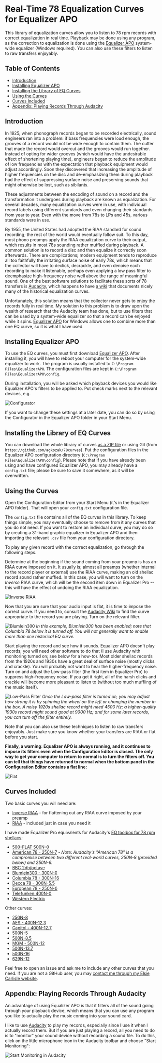 # Real-Time 78 Equalization Curves for Equalizer APO

This library of equalization curves allow you to listen to 78 rpm records with correct equalization in real time. Playback may be done using any program, as the correction to equalization is done using the [Equalizer APO](https://sourceforge.net/projects/equalizerapo/) system-wide equalizer (Windows required). You can also use these filters to listen to raw transfers enjoyably.

## Table of Contents

* [Introduction](#introduction)
* [Installing Equalizer APO](#installing-equalizer-apo)
* [Installing the Library of EQ Curves](#installing-the-library-of-eq-curves)
* [Using the Curves](#using-the-curves)
* [Curves Included](#curves-included)
* [Appendix: Playing Records Through Audacity](#appendix-playing-records-through-audacity)

## Introduction

In 1925, when phonograph records began to be recorded electrically, sound engineers ran into a problem: if bass frequencies were loud enough, the grooves of a record would not be wide enough to contain them. The cutter that made the record would overcut and the grooves would run together. Instead of opting for wider grooves (which would have the undesirable effect of shortening playing time), engineers began to reduce the amplitude of low frequencies with the expectation that playback equipment would adjust accordingly. Soon they discovered that increasing the amplitude of higher frequencies on the disc and de-emphasizing them during playback had the effect of suppressing surface noise and preserving sounds that might otherwise be lost, such as sibilants.

These adjustments between the encoding of sound on a record and the transformation it undergoes during playback are known as equalization. For several decades, many equalization curves were in use, with individual record labels using different standards and even changing their standards from year to year. Even with the move from 78s to LPs and 45s, various standards were in use.

By 1955, the United States had adopted the RIAA standard for sound recording; the rest of the world would eventually follow suit. To this day, most phono preamps apply the RIAA equalization curve to their output, which results in most 78s sounding rather muffled during playback. A common solution is to record a disc and then equalize it correctly soon afterwards. There are complications; modern equipment tends to reproduce all too faithfully the irritating surface noise of early 78s, which means that the collector will have to declick, decrackle, and even denoise each recording to make it listenable, perhaps even applying a low pass filter to deemphasize high-frequency noise well above the range of meaningful sound. One of the best software solutions to facilitate these sorts of 78 transfers is [Audacity](https://www.audacityteam.org/), which happens to have [a wiki](https://wiki.audacityteam.org/wiki/78rpm_playback_curves#78_rpm_shellac_labels_and_their_EQ) that documents nicely many of the historical equalization curves.

Unfortunately, this solution means that the collector never gets to enjoy the records fully in real time. My solution to this problem is to draw upon the wealth of research that the Audacity team has done, but to use filters that can be used by a system-wide equalizer so that a record can be enjoyed while it spins. [Equalizer APO](https://sourceforge.net/projects/equalizerapo/) for Windows allows one to combine more than one EQ curve, so it is what I have used.

## Installing Equalizer APO

To use the EQ curves, you must first download [Equalizer APO](https://sourceforge.net/projects/equalizerapo/). After installing it, you will have to reboot your computer for the system-wide equalizer to work. The program is usually installed to `C:\Program Files\EqualizerAPO`. The configuration files are kept in `C:\Program Files\EqualizerAPO\config`.

During installation, you will be asked which playback devices you would like Equalizer APO's filters to be applied to. Put check marks next to the relevant devices, e.g.

![Configurator](img/Configurator.png)

If you want to change these settings at a later date, you can do so by using the Configurator in the Equalizer APO folder in your Start Menu.

## Installing the Library of EQ Curves

You can download the whole library of curves [as a ZIP file](https://github.com/agkozak/78curves/archive/master.zip) or using Git (from `https://github.com/agkozak/78curves`). Put the configuration files in the Equalizer APO configuration directory (`C:\Program Files\EqualizerAPO\config`). Please note that if you have already been using and have configured Equalizer APO, you may already have a `config.txt` file; please be sure to save it somewhere, as it will be overwritten.

## Using the Curves

Open the Configuration Editor from your Start Menu (it's in the Equalizer APO folder). That will open your `config.txt` configuration file.

The `config.txt` file contains all of the EQ curves in this library. To keep things simple, you may eventually choose to remove from it any curves that you do not need. If you want to restore an individual curve, you may do so by creating a 31-band graphic equalizer in Equalizer APO and then importing the relevant `.csv` file from your configuration directory.

To play any given record with the correct equalization, go through the following steps.

Determine at the beginning if the sound coming from your preamp is has an RIAA curve imposed on it. It usually is; almost all preamps (whether internal to the record player or external) use the RIAA curve, making an old shellac record sound rather muffled. In this case, you will want to turn on the *Inverse* RIAA curve, which will be the second item down in Equalizer Pro -- this will have the effect of undoing the RIAA equalization.

![Inverse RIAA](img/Inverse_RIAA.png)

Now that you are sure that your audio input is flat, it is time to impose the correct curve. If you need to, consult the [Audacity Wiki](https://wiki.audacityteam.org/wiki/78rpm_playback_curves#78_rpm_shellac_labels_and_their_EQ) to find the curve appropriate to the record you are playing. Turn on the relevant filter.

![Blumlein300](img/Blumlein300.png)
*In this example, Blumlein300 has been enabled; note that Columbia 78 below it is turned off. You will not generally want to enable more than one historical EQ curve.*

Start playing the record and see how it sounds. Equalizer APO doesn't play records; you will need other software to do that (I use Audacity with monitoring turned on; see below for a how-to). Most older shellac records from the 1920s and 1930s have a great deal of surface noise (mostly clicks and crackle). You will probably not want to hear the higher-frequency noise. Turn on and adjust the Low-pass filter (the first item in Equalizer Pro) to suppress high-frequency noise. If you get it right, all of the harsh clicks and crackle will become more pleasant to listen to (without too much muffling of the music itself).

![Low-Pass Filter](img/Low-Pass_Filter.png)
*Once the Low-pass filter is turned on, you may adjust how strong it is by spinning the wheel on the left or changing the number in the box. A noisy 1920s shellac record might need 4500 Hz; a higher-quality 1930s record might sound good at 9000 Hz; and for some later records, you can turn off the filter entirely.*

Note that you can also use these techniques to listen to raw transfers enjoyably. Just make sure you know whether your transfers are RIAA or flat before you start.

**Finally, a warning: Equalizer APO is always running, and it continues to impose its filters even when the Configuration Editor is closed. The only way to get your computer to return to normal is to turn the filters off. You can tell that things have returned to normal when the bottom panel in the Configuration Editor contains a flat line:**

![Flat](img/flat.png)

## Curves Included

Two basic curves you will need are:

* [Inverse RIAA](Inverse_RIAA.csv) - for flattening out any RIAA curve imposed by your preamp
* [RIAA](RIAA.csv) - included just in case you need it

I have made Equalizer Pro equivalents for Audacity's [EQ toolbox for 78 rpm shellacs](https://wiki.audacityteam.org/wiki/78rpm_playback_curves#EQ_Curves_Library):

* [500-FLAT 500N-0](500-FLAT_500N-0.csv)
* [American 78 - 250N-7](American_78_-_250N-7.csv) - *Note: Audacity's "American 78" is a compromise between two different real-world curves, 250N-8 (provided below) and 250N-6.*
* [BBC 2db/octave](BBC_2db-octave.csv)
* [Blumlein300 - 300N-0](Blumlein300_300N-0.csv)
* [Columbia 78 - 300N-16](Columbia_78_-_300N-16.csv)
* [Decca 78 - 300N-5.5](Decca_78_-_300N-5.5.csv)
* [European 78 - 250N-0](European_78_250N-0.csv)
* [Telefunken 400N-0](Telefunken_400N-0)
* [Western Electric](Western_Electric.csv)

Other curves:

* [250N-8](250N-8.csv)
* [AES - 400N-12.3](AES_-_400-12.3.csv)
* [Capitol - 400N-12.7](Capitol_400N-12.7.csv)
* [500N-5](500N-5.csv)
* [500N-8.5](500N-8.5.csv)
* [MGM - 500N-12](MGM_-_500N.12.csv)
* [500N-13.7](500N-13.7)
* [500N-16](500N-15.csv)
* [629N-12](629N-12.csv)

Feel free to open an issue and ask me to include any other curves that you need. If you are not a GitHub user, you may [contact me through my Elsie Carlisle website](https://www.elsiecarlisle.com/alexandros-kozak/).

## Appendix: Playing Records Through Audacity

An advantage of using Equalizer APO is that it filters all of the sound going through your playback device, which means that you can use any program you like to actually play the music coming into your sound card.

I like to use [Audacity](https://www.audacityteam.org/) to play my records, especially since I use it when I actually record them. But if you are just playing a record, all you need to do is to "monitor" your sound device without recording a sound file. To do this, click on the little microphone icon in the Audacity toolbar and choose "Start Monitoring":

![Start Monitoring in Audacity](img/Audacity_monitoring.png)
